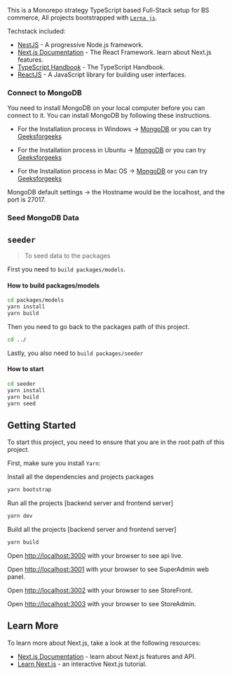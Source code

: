 This is a Monorepo strategy TypeScript based Full-Stack setup for BS commerce, All projects bootstrapped with [`Lerna js`](https://lerna.js.org/).

Techstack included:

- [NestJS](https://nestjs.com/) - A progressive Node.js framework.
- [Next.js Documentation](https://nextjs.org/docs) - The React Framework. learn about Next.js features.
- [TypeScript Handbook](https://www.typescriptlang.org/docs/handbook/intro.html) - The TypeScript Handbook.
- [ReactJS](https://reactjs.org/) - A JavaScript library for building user interfaces.

### Connect to MongoDB

You need to install MongoDB on your local computer before you can connect to it. You can install MongoDB by following these instructions.

- For the Installation process in Windows -> [MongoDB](https://www.mongodb.com/docs/manual/tutorial/install-mongodb-on-windows/) or you can try [Geeksforgeeks](https://www.geeksforgeeks.org/how-to-install-mongodb-on-windows/)

- For the Installation process in Ubuntu -> [MongoDB](https://www.mongodb.com/docs/manual/tutorial/install-mongodb-on-ubuntu/) or you can try [Geeksforgeeks](https://www.geeksforgeeks.org/how-to-install-and-configure-mongodb-in-ubuntu/)

- For the Installation process in Mac OS -> [MongoDB](https://www.mongodb.com/docs/manual/tutorial/install-mongodb-on-os-x/) or you can try [Geeksforgeeks](https://www.geeksforgeeks.org/how-to-install-mongodb-on-macos/)

MongoDB default settings -> the Hostname would be the localhost, and the port is 27017.


### Seed MongoDB Data

## `seeder`

> To seed data to the packages

First you need to `build packages/models`.

#### How to build packages/models

```bash
cd packages/models
yarn install
yarn build
```

Then you need to go back to the packages path of this project.

```bash
cd ../
```

Lastly, you also need to `build packages/seeder`
#### How to start

```bash
cd seeder
yarn install
yarn build
yarn seed
```

## Getting Started

To start this project, you need to ensure that you are in the root path of this project.

First, make sure you install `Yarn`:

Install all the dependencies and projects packages

```bash
yarn bootstrap
```

Run all the projects [backend server and frontend server]

```bash
yarn dev
```

Build all the projects [backend server and frontend server]

```bash
yarn build
```

Open [http://localhost:3000](http://localhost:3000) with your browser to see api live.

Open [http://localhost:3001](http://localhost:3001) with your browser to see SuperAdmin web panel.

Open [http://localhost:3002](http://localhost:3002) with your browser to see StoreFront.

Open [http://localhost:3003](http://localhost:3003) with your browser to see StoreAdmin.

## Learn More

To learn more about Next.js, take a look at the following resources:

- [Next.js Documentation](https://nextjs.org/docs) - learn about Next.js features and API.
- [Learn Next.js](https://nextjs.org/learn) - an interactive Next.js tutorial.
